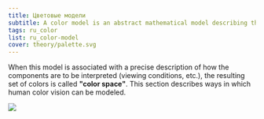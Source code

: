 ```yaml
---
title: Цветовые модели
subtitle: A color model is an abstract mathematical model describing the way colors can be represented as tuples of numbers, typically as three or four values or color components. 
tags: ru_color
list: ru_color-model
cover: theory/palette.svg
---
```


When this model is associated with a precise description of how the components are to be interpreted (viewing conditions, etc.), the resulting set of colors is called **"color space"**. This section describes ways in which human color vision can be modeled. 

<img src="/media/theory/palette.svg">


